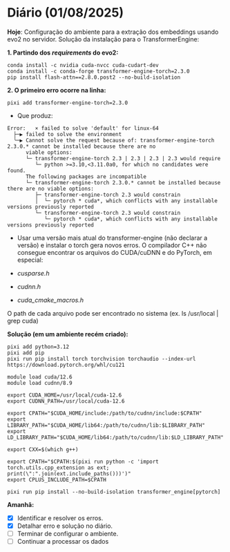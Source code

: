 # Diário (01/08/2025)

**Hoje**: Configuração do ambiente para a extração dos embeddings usando evo2 no servidor. Solução da instalação para o TransformerEngine:

**1. Partindo dos *requirements* do evo2:**

```shell
conda install -c nvidia cuda-nvcc cuda-cudart-dev
conda install -c conda-forge transformer-engine-torch=2.3.0
pip install flash-attn==2.8.0.post2 --no-build-isolation
```

**2. O primeiro erro ocorre na linha:**

```pixi add transformer-engine-torch=2.3.0 ```

- Que produz:

```shell
Error:   × failed to solve 'default' for linux-64  
  ├─▶ failed to solve the environment  
  ╰─▶ Cannot solve the request because of: transformer-engine-torch 2.3.0.* cannot be installed because there are no  
      viable options:  
      └─ transformer-engine-torch 2.3 | 2.3 | 2.3 | 2.3 would require  
         └─ python >=3.10,<3.11.0a0, for which no candidates were found.  
      The following packages are incompatible  
      └─ transformer-engine-torch 2.3.0.* cannot be installed because there are no viable options:  
         ├─ transformer-engine-torch 2.3 would constrain  
         │  └─ pytorch * cuda*, which conflicts with any installable versions previously reported  
         └─ transformer-engine-torch 2.3 would constrain  
            └─ pytorch * cuda*, which conflicts with any installable versions previously reported
```
            
- Usar uma versão mais atual do transformer-engine (não declarar a versão) e instalar o torch gera novos erros. O compilador C++ não consegue encontrar os arquivos do CUDA/cuDNN e do PyTorch, em especial:  

- *cusparse.h*

- *cudnn.h*  

- *cuda_cmake_macros.h*

O path de cada arquivo pode ser encontrado no sistema (ex. ls /usr/local | grep cuda)

**Solução (em um ambiente recém criado):**

```shell
pixi add python=3.12
pixi add pip
pixi run pip install torch torchvision torchaudio --index-url https://download.pytorch.org/whl/cu121

module load cuda/12.6
module load cudnn/8.9

export CUDA_HOME=/usr/local/cuda-12.6
export CUDNN_PATH=/usr/local/cuda-12.6

export CPATH="$CUDA_HOME/include:/path/to/cudnn/include:$CPATH"
export LIBRARY_PATH="$CUDA_HOME/lib64:/path/to/cudnn/lib:$LIBRARY_PATH"
export LD_LIBRARY_PATH="$CUDA_HOME/lib64:/path/to/cudnn/lib:$LD_LIBRARY_PATH"

export CXX=$(which g++)

export CPATH="$CPATH:$(pixi run python -c 'import torch.utils.cpp_extension as ext; print(\":".join(ext.include_paths()))')"
export CPLUS_INCLUDE_PATH=$CPATH

pixi run pip install --no-build-isolation transformer_engine[pytorch]
```

**Amanhã:** 
- [x] Identificar e resolver os erros.
- [x] Detalhar erro e solução no diário.
- [ ] Terminar de configurar o ambiente.
- [ ] Continuar a processar os dados
